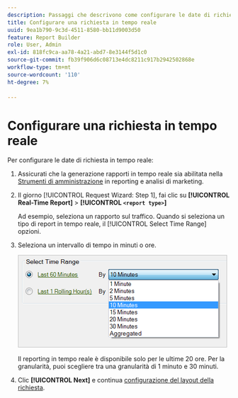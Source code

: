 ```yaml
---
description: Passaggi che descrivono come configurare le date di richiesta in tempo reale.
title: Configurare una richiesta in tempo reale
uuid: 9ea1b790-9c3d-4511-8580-bb11d9003d50
feature: Report Builder
role: User, Admin
exl-id: 818fc9ca-aa78-4a21-abd7-8e3144f5d1c0
source-git-commit: fb39f906d6c08713e4dc8211c917b2942502868e
workflow-type: tm+mt
source-wordcount: '110'
ht-degree: 7%

---
```


# Configurare una richiesta in tempo reale

Per configurare le date di richiesta in tempo reale:

1. Assicurati che la generazione rapporti in tempo reale sia abilitata nella [Strumenti di amministrazione](https://experienceleague.adobe.com/docs/analytics/admin/admin-tools/real-time-reports/t-realtime-admin.html) in reporting e analisi di marketing.
1. Il giorno [!UICONTROL Request Wizard: Step 1], fai clic su **[!UICONTROL Real-Time Report]** > **[!UICONTROL `<report type>`]**

   Ad esempio, seleziona un rapporto sul traffico. Quando si seleziona un tipo di report in tempo reale, il [!UICONTROL Select Time Range] opzioni.

1. Seleziona un intervallo di tempo in minuti o ore.

   ![Schermata che mostra le opzioni Seleziona intervallo di tempo con Ultimi 60 minuti selezionate.](assets/real_time_select_date.png)

   Il reporting in tempo reale è disponibile solo per le ultime 20 ore. Per la granularità, puoi scegliere tra una granularità di 1 minuto e 30 minuti.
1. Clic **[!UICONTROL Next]** e continua [configurazione del layout della richiesta](/help/analyze/report-builder/layout/layout.md).
